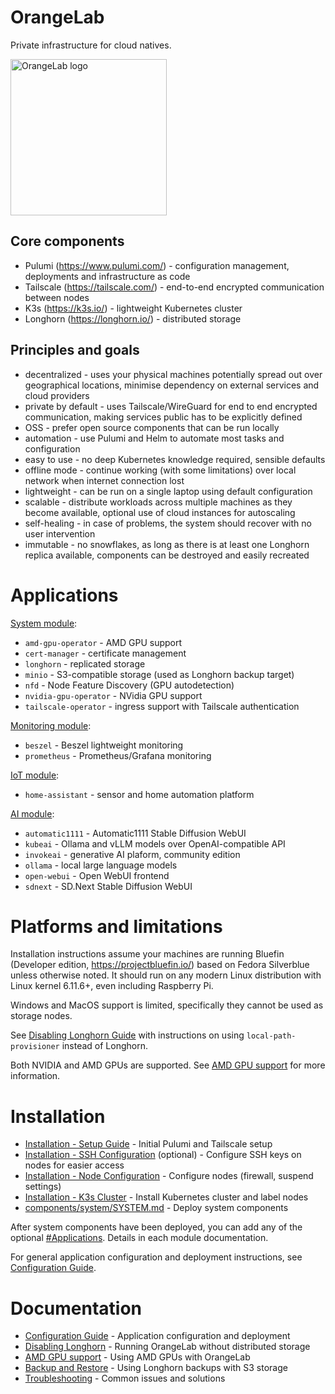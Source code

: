 # OrangeLab

Private infrastructure for cloud natives.

<img src="docs/orange-lab-910-512.png" alt="OrangeLab logo" height="250"/>

## Core components

-   Pulumi (https://www.pulumi.com/) - configuration management, deployments and infrastructure as code
-   Tailscale (https://tailscale.com/) - end-to-end encrypted communication between nodes
-   K3s (https://k3s.io/) - lightweight Kubernetes cluster
-   Longhorn (https://longhorn.io/) - distributed storage

## Principles and goals

-   decentralized - uses your physical machines potentially spread out over geographical locations, minimise dependency on external services and cloud providers
-   private by default - uses Tailscale/WireGuard for end to end encrypted communication, making services public has to be explicitly defined
-   OSS - prefer open source components that can be run locally
-   automation - use Pulumi and Helm to automate most tasks and configuration
-   easy to use - no deep Kubernetes knowledge required, sensible defaults
-   offline mode - continue working (with some limitations) over local network when internet connection lost
-   lightweight - can be run on a single laptop using default configuration
-   scalable - distribute workloads across multiple machines as they become available, optional use of cloud instances for autoscaling
-   self-healing - in case of problems, the system should recover with no user intervention
-   immutable - no snowflakes, as long as there is at least one Longhorn replica available, components can be destroyed and easily recreated

# Applications

[System module](./components/system/SYSTEM.md):

-   `amd-gpu-operator` - AMD GPU support
-   `cert-manager` - certificate management
-   `longhorn` - replicated storage
-   `minio` - S3-compatible storage (used as Longhorn backup target)
-   `nfd` - Node Feature Discovery (GPU autodetection)
-   `nvidia-gpu-operator` - NVidia GPU support
-   `tailscale-operator` - ingress support with Tailscale authentication

[Monitoring module](./components/monitoring/MONITORING.md):

-   `beszel` - Beszel lightweight monitoring
-   `prometheus` - Prometheus/Grafana monitoring

[IoT module](./components/iot/IOT.md):

-   `home-assistant` - sensor and home automation platform

[AI module](./components/ai/AI.md):

-   `automatic1111` - Automatic1111 Stable Diffusion WebUI
-   `kubeai` - Ollama and vLLM models over OpenAI-compatible API
-   `invokeai` - generative AI plaform, community edition
-   `ollama` - local large language models
-   `open-webui` - Open WebUI frontend
-   `sdnext` - SD.Next Stable Diffusion WebUI

# Platforms and limitations

Installation instructions assume your machines are running Bluefin (Developer edition, https://projectbluefin.io/) based on Fedora Silverblue unless otherwise noted.
It should run on any modern Linux distribution with Linux kernel 6.11.6+, even including Raspberry Pi.

Windows and MacOS support is limited, specifically they cannot be used as storage nodes.

See [Disabling Longhorn Guide](./docs/longhorn-disable.md) with instructions on using `local-path-provisioner` instead of Longhorn.

Both NVIDIA and AMD GPUs are supported. See [AMD GPU support](/docs/amd-gpu.md) for more information.

# Installation

-   [Installation - Setup Guide](./docs/install.md) - Initial Pulumi and Tailscale setup
-   [Installation - SSH Configuration](./docs/install-ssh.md) (optional) - Configure SSH keys on nodes for easier access
-   [Installation - Node Configuration](./docs/install-nodes.md) - Configure nodes (firewall, suspend settings)
-   [Installation - K3s Cluster](./docs/install-k3s.md) - Install Kubernetes cluster and label nodes
-   [components/system/SYSTEM.md](./components/system/SYSTEM.md) - Deploy system components

After system components have been deployed, you can add any of the optional [#Applications](#applications). Details in each module documentation.

For general application configuration and deployment instructions, see [Configuration Guide](./docs/configuration.md).

# Documentation

-   [Configuration Guide](./docs/configuration.md) - Application configuration and deployment
-   [Disabling Longhorn](./docs/longhorn-disable.md) - Running OrangeLab without distributed storage
-   [AMD GPU support](./docs/amd-gpu.md) - Using AMD GPUs with OrangeLab
-   [Backup and Restore](./docs/backup.md) - Using Longhorn backups with S3 storage
-   [Troubleshooting](./docs/troubleshooting.md) - Common issues and solutions
